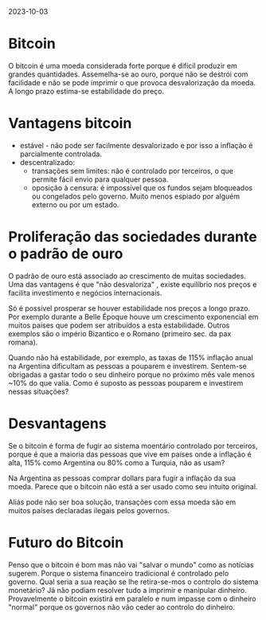 2023-10-03
# Bitcoin

O bitcoin é uma moeda considerada forte porque é difícil produzir
em grandes quantidades. 
Assemelha-se ao ouro, porque não se destrói com facilidade e não se pode imprimir o que provoca desvalorização da moeda. A longo prazo estima-se estabilidade do preço.

# Vantagens bitcoin
* estável - não pode ser facilmente desvalorizado e por isso a inflação é parcialmente controlada.
* descentralizado:
    - transações sem limites: não é controlado por terceiros, o que permite fácil envio para qualquer pessoa.
    - oposição à censura: é impossível que os fundos sejam bloqueados ou congelados pelo governo. Muito menos espiado por alguém externo ou por um estado.

# Proliferação das sociedades durante o padrão de ouro
O padrão de ouro está associado ao crescimento de muitas sociedades. Uma das vantagens é que "não desvaloriza"
, existe equilíbrio nos preços e facilita investimento e negócios internacionais.

Só é possível prosperar se houver estabilidade nos preços a longo prazo. Por exemplo durante a Belle Époque houve um crescimento exponencial em muitos países que podem ser atribuídos a esta estabilidade. Outros exemplos são o império Bizantico e o Romano (primeiro sec. da pax romana).

Quando não há estabilidade, por exemplo, as taxas de 115% inflação anual na Argentina dificultam as
pessoas a pouparem e investirem. Sentem-se obrigadas a gastar todo o seu dinheiro
porque no próximo mês vale menos ~10% do que valia. Como é suposto as pessoas pouparem e investirem nessas situações?

# Desvantagens
Se o bitcoin é forma de fugir ao sistema moentário controlado por terceiros, porque é que a maioria das pessoas
que vive em países onde a inflação é alta, 115% como Argentina ou 80% como a Turquia, não as usam?

Na Argentina as pessoas comprar dollars para fugir a inflação da sua moeda. Parece que o bitcoin não está a ser usado como seu intuito original. 

Aliás pode não ser boa solução, transações com essa moeda são em muitos países declaradas ilegais pelos governos. 


# Futuro do Bitcoin
Penso que o bitcoin é bom mas não vai "salvar o mundo" como as notícias sugerem. Porque o sistema financeiro tradicional é controlado pelo governo.
Qual seria a sua reação se lhe retira-se-mos o controlo do sistema monetário? Já não podiam resolver tudo a imprimir e manipular dinheiro.
Provavelmente o bitcoin existirá em paralelo e num impasse com o dinheiro "normal" porque os governos não vão ceder ao controlo do dinheiro.
